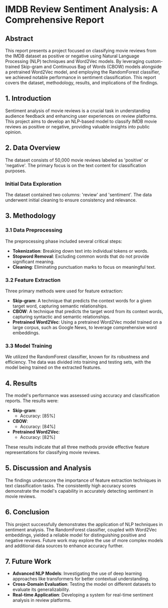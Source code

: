 # IMDB Review Sentiment Analysis: A Comprehensive Report

## Abstract

This report presents a project focused on classifying movie reviews from the IMDB dataset as positive or negative using Natural Language Processing (NLP) techniques and Word2Vec models. By leveraging custom-trained Skip-gram and Continuous Bag of Words (CBOW) models alongside a pretrained Word2Vec model, and employing the RandomForest classifier, we achieved notable performance in sentiment classification. This report covers the dataset, methodology, results, and implications of the findings.

## 1. Introduction

Sentiment analysis of movie reviews is a crucial task in understanding audience feedback and enhancing user experiences on review platforms. This project aims to develop an NLP-based model to classify IMDB movie reviews as positive or negative, providing valuable insights into public opinion.

## 2. Data Overview

The dataset consists of 50,000 movie reviews labeled as 'positive' or 'negative'. The primary focus is on the text content for classification purposes.

### Initial Data Exploration

The dataset contained two columns: 'review' and 'sentiment'. The data underwent initial cleaning to ensure consistency and relevance.

## 3. Methodology

### 3.1 Data Preprocessing

The preprocessing phase included several critical steps:
- **Tokenization**: Breaking down text into individual tokens or words.
- **Stopword Removal**: Excluding common words that do not provide significant meaning.
- **Cleaning**: Eliminating punctuation marks to focus on meaningful text.

### 3.2 Feature Extraction

Three primary methods were used for feature extraction:
- **Skip-gram**: A technique that predicts the context words for a given target word, capturing semantic relationships.
- **CBOW**: A technique that predicts the target word from its context words, capturing syntactic and semantic relationships.
- **Pretrained Word2Vec**: Using a pretrained Word2Vec model trained on a large corpus, such as Google News, to leverage comprehensive word embeddings.

### 3.3 Model Training

We utilized the RandomForest classifier, known for its robustness and efficiency. The data was divided into training and testing sets, with the model being trained on the extracted features.

## 4. Results

The model's performance was assessed using accuracy and classification reports. The results were:
- **Skip-gram**: 
  - Accuracy: [85%]
- **CBOW**: 
  - Accuracy: [84%]
- **Pretrained Word2Vec**: 
  - Accuracy: [82%]


These results indicate that all three methods provide effective feature representations for classifying movie reviews.

## 5. Discussion and Analysis

The findings underscore the importance of feature extraction techniques in text classification tasks. The consistently high accuracy scores demonstrate the model's capability in accurately detecting sentiment in movie reviews.

## 6. Conclusion

This project successfully demonstrates the application of NLP techniques in sentiment analysis. The RandomForest classifier, coupled with Word2Vec embeddings, yielded a reliable model for distinguishing positive and negative reviews. Future work may explore the use of more complex models and additional data sources to enhance accuracy further.

## 7. Future Work

- **Advanced NLP Models**: Investigating the use of deep learning approaches like transformers for better contextual understanding.
- **Cross-Domain Evaluation**: Testing the model on different datasets to evaluate its generalizability.
- **Real-time Application**: Developing a system for real-time sentiment analysis in review platforms.


